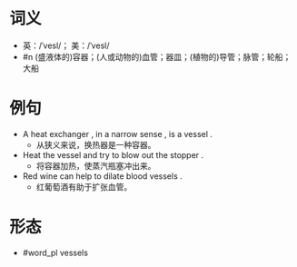 # 词义
- 英：/ˈvesl/； 美：/ˈvesl/
- #n (盛液体的)容器；(人或动物的)血管；器皿；(植物的)导管；脉管；轮船；大船
# 例句
- A heat exchanger , in a narrow sense , is a vessel .
	- 从狭义来说，换热器是一种容器。
- Heat the vessel and try to blow out the stopper .
	- 将容器加热，使蒸汽瓶塞冲出来。
- Red wine can help to dilate blood vessels .
	- 红葡萄酒有助于扩张血管。
# 形态
- #word_pl vessels
